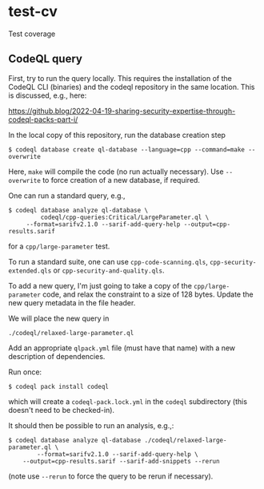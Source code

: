 # test-cv

Test coverage

## CodeQL query

First, try to run the query locally. This requires the installation of
the CodeQL CLI (binaries) and the codeql repository in the same
location. This is discussed, e.g., here:

https://github.blog/2022-04-19-sharing-security-expertise-through-codeql-packs-part-i/

In the local copy of this repository, run the database creation step
```
$ codeql database create ql-database --language=cpp --command=make --overwrite
```
Here, `make` will compile the code (no run actually necessary). Use
`--overwrite` to force creation of a new database, if required.

One can run a standard query, e.g.,
```
$ codeql database analyze ql-database \
         codeql/cpp-queries:Critical/LargeParameter.ql \
	 --format=sarifv2.1.0 --sarif-add-query-help --output=cpp-results.sarif
```
for a `cpp/large-parameter` test.

To run a standard suite, one can use `cpp-code-scanning.qls`,
`cpp-security-extended.qls` or `cpp-security-and-quality.qls`.

To add a new query, I'm just going to take a copy of the `cpp/large-parameter`
code, and relax the constraint to a size of 128 bytes. Update the new query
metadata in the file header.

We will place the new query in
```
./codeql/relaxed-large-parameter.ql
```

Add an appropriate `qlpack.yml` file (must have that name) with a new
description of dependencies.

Run once:
```
$ codeql pack install codeql
```
which will create a `codeql-pack.lock.yml` in the `codeql` subdirectory
(this doesn't need to be checked-in).

It should then be possible to run an analysis, e.g.,:
```
$ codeql database analyze ql-database ./codeql/relaxed-large-parameter.ql \
        --format=sarifv2.1.0 --sarif-add-query-help \
	--output=cpp-results.sarif --sarif-add-snippets --rerun
```
(note use `--rerun` to force the query to be rerun if necessary).

